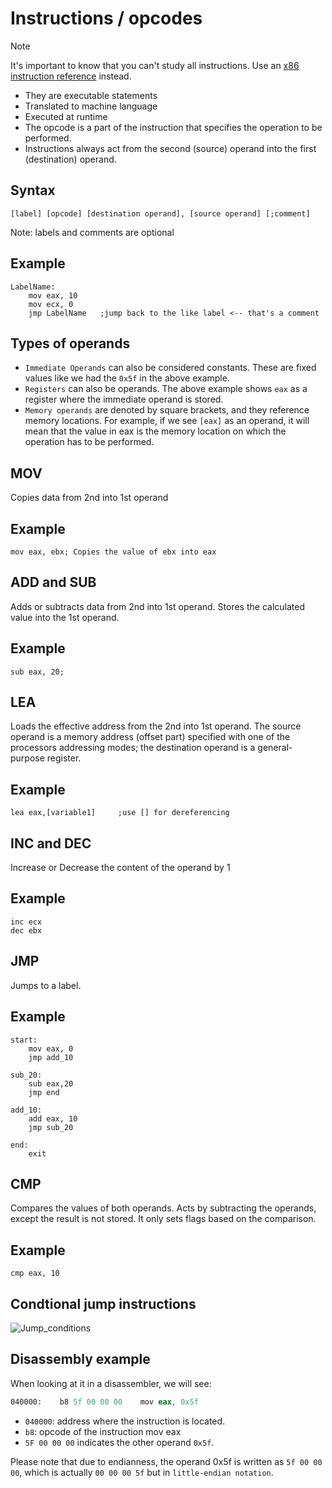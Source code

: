 # Instructions / opcodes
> [!NOTE]
> It's important to know that you can't study all instructions. Use an [x86 instruction reference](https://www.felixcloutier.com/x86/) instead.

- They are executable statements
- Translated to machine language
- Executed at runtime
- The opcode is a part of the instruction that specifies the operation to be performed.
- Instructions always act from the second (source) operand into the first (destination) operand.


## Syntax
```[label] [opcode] [destination operand], [source operand] [;comment]```

Note: labels and comments are optional


## Example
```
LabelName:
    mov eax, 10
    mov ecx, 0
    jmp LabelName   ;jump back to the like label <-- that's a comment
```

## Types of operands
- `Immediate Operands` can also be considered constants. These are fixed values like we had the `0x5f` in the above example.
- `Registers` can also be operands. The above example shows `eax` as a register where the immediate operand is stored.
- `Memory operands` are denoted by square brackets, and they reference memory locations. For example, if we see `[eax]` as an operand, it will mean that the value in eax is the memory location on which the operation has to be performed. 

## MOV
Copies data from 2nd into 1st operand

## Example
`mov eax, ebx; Copies the value of ebx into eax`


## ADD and SUB
Adds or subtracts data from 2nd into 1st operand.
Stores the calculated value into the 1st operand.

## Example
`sub eax, 20;`

## LEA
Loads the effective address from the 2nd into 1st operand.
The source operand is a memory address (offset part) specified with one of the processors addressing modes; the destination operand is a general-purpose register.


## Example
`lea eax,[variable1]     ;use [] for dereferencing`

## INC and DEC
Increase or Decrease the content of the operand by 1

## Example
```
inc ecx
dec ebx
```

## JMP
Jumps to a label.

## Example
```
start:
    mov eax, 0
    jmp add_10

sub_20:
    sub eax,20
    jmp end

add_10:
    add eax, 10
    jmp sub_20

end:
    exit
```

## CMP
Compares the values of both operands.
Acts by subtracting the operands, except the result is not stored.
It only sets flags based on the comparison.

## Example
`cmp eax, 10`


## Condtional jump instructions
![Jump_conditions](/Programming_Foundations/Assembly/Images/Jump_conditions.png)


## Disassembly example
When looking at it in a disassembler, we will see:

```asm
040000:    b8 5f 00 00 00    mov eax, 0x5f
```

- `040000`: address where the instruction is located.
- `b8`: opcode of the instruction mov eax
- `5F 00 00 00` indicates the other operand `0x5f`.

Please note that due to endianness, the operand 0x5f is written as `5f 00 00 00`, which is actually `00 00 00 5f` but in `little-endian notation`.